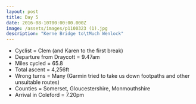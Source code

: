 ```yaml
---
layout: post
title: Day 5
date: 2016-08-10T00:00:00.000Z
image: /assets/images/p1100323 (1).jpg
description: "Kerne Bridge to\tMuch Wenlock"
---
```



* Cyclist = Clem (and Karen to the first break)
* Departure from Draycott = ‪9.47am
* Miles cycled = 65.8
* Total ascent = 4,256ft
* Wrong turns = Many (Garmin tried to take us down footpaths and other unsuitable routes)
* Counties = Somerset, Gloucestershire, Monmouthshire
* Arrival in Coleford = 7‪.20pm